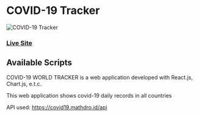 # COVID-19 Tracker

![COVID-19 Tracker](https://www.dropbox.com/s/m007hctcpyd861p/covid-19%20tracker.png)

### [Live Site](https://covid-19-world-tracker.herokuapp.com/)

## Available Scripts

COVID-19 WORLD TRACKER is a web application developed with React.js, Chart.js, e.t.c.

This web application shows covid-19 daily records in all countries

API used: https://covid19.mathdro.id/api